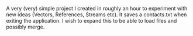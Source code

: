 A very (very) simple project I created in roughly an hour to experiment with new ideas (Vectors, References, Streams etc). It saves a contacts.txt when exiting the application. I wish to expand this to be able to load files and possibly merge.
